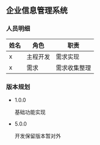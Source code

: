 ## 企业信息管理系统

### 人员明细

|姓名|角色|职责|
|---|---|---|
|x|主程开发|需求实现|
|x|需求|需求收集整理|

### 版本规划

- 1.0.0

   基础功能实现

- 5.0.0

   开发保留版本暂对外
